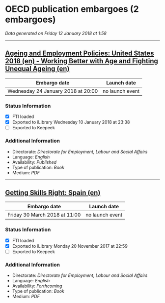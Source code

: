 # OECD publication embargoes (2 embargoes)

*Data generated on Friday 12 January 2018 at 1:58*

------

## [Ageing and Employment Policies: United States 2018 (en) - Working Better with Age and Fighting Unequal Ageing (en)](https://doi.org/10.1787/9789264190115-en)

Embargo date | Launch date
-------------|------------
Wednesday 24 January 2018 at 20:00 | no launch event

### Status Information
- [x] FTI loaded 
- [x] Exported to iLibrary Wednesday 10 January 2018 at 23:38
- [ ] Exported to Keepeek

### Additional Information

* Directorate: *Directorate for Employment, Labour and Social Affairs*
* Language: *English*
* Availability: *Published*
* Type of publication: *Book*
* Medium: *PDF*

------

## [Getting Skills Right: Spain (en)](https://doi.org/10.1787/9789264282346-en)

Embargo date | Launch date
-------------|------------
Friday 30 March 2018 at 11:00 | no launch event

### Status Information
- [x] FTI loaded 
- [x] Exported to iLibrary Monday 20 November 2017 at 22:59
- [ ] Exported to Keepeek

### Additional Information

* Directorate: *Directorate for Employment, Labour and Social Affairs*
* Language: *English*
* Availability: *Forthcoming*
* Type of publication: *Book*
* Medium: *PDF*